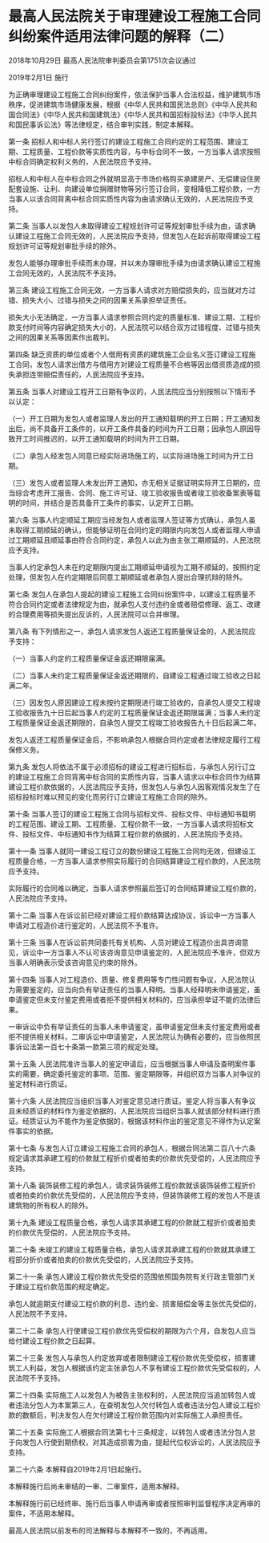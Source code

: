 # 最高人民法院关于审理建设工程施工合同纠纷案件适用法律问题的解释（二）

2018年10月29日 最高人民法院审判委员会第1751次会议通过

2019年2月1日 施行



为正确审理建设工程施工合同纠纷案件，依法保护当事人合法权益，维护建筑市场秩序，促进建筑市场健康发展，根据《中华人民共和国民法总则》《中华人民共和国合同法》《中华人民共和国建筑法》《中华人民共和国招标投标法》《中华人民共和国民事诉讼法》等法律规定，结合审判实践，制定本解释。

第一条 招标人和中标人另行签订的建设工程施工合同约定的工程范围、建设工期、工程质量、工程价款等实质性内容，与中标合同不一致，一方当事人请求按照中标合同确定权利义务的，人民法院应予支持。

招标人和中标人在中标合同之外就明显高于市场价格购买承建房产、无偿建设住房配套设施、让利、向建设单位捐赠财物等另行签订合同，变相降低工程价款，一方当事人以该合同背离中标合同实质性内容为由请求确认无效的，人民法院应予支持。

第二条 当事人以发包人未取得建设工程规划许可证等规划审批手续为由，请求确认建设工程施工合同无效的，人民法院应予支持，但发包人在起诉前取得建设工程规划许可证等规划审批手续的除外。

发包人能够办理审批手续而未办理，并以未办理审批手续为由请求确认建设工程施工合同无效的，人民法院不予支持。

第三条 建设工程施工合同无效，一方当事人请求对方赔偿损失的，应当就对方过错、损失大小、过错与损失之间的因果关系承担举证责任。

损失大小无法确定，一方当事人请求参照合同约定的质量标准、建设工期、工程价款支付时间等内容确定损失大小的，人民法院可以结合双方过错程度、过错与损失之间的因果关系等因素作出裁判。

第四条 缺乏资质的单位或者个人借用有资质的建筑施工企业名义签订建设工程施工合同，发包人请求出借方与借用方对建设工程质量不合格等因出借资质造成的损失承担连带赔偿责任的，人民法院应予支持。

第五条 当事人对建设工程开工日期有争议的，人民法院应当分别按照以下情形予以认定：

（一）开工日期为发包人或者监理人发出的开工通知载明的开工日期；开工通知发出后，尚不具备开工条件的，以开工条件具备的时间为开工日期；因承包人原因导致开工时间推迟的，以开工通知载明的时间为开工日期。

（二）承包人经发包人同意已经实际进场施工的，以实际进场施工时间为开工日期。

（三）发包人或者监理人未发出开工通知，亦无相关证据证明实际开工日期的，应当综合考虑开工报告、合同、施工许可证、竣工验收报告或者竣工验收备案表等载明的时间，并结合是否具备开工条件的事实，认定开工日期。

第六条 当事人约定顺延工期应当经发包人或者监理人签证等方式确认，承包人虽未取得工期顺延的确认，但能够证明在合同约定的期限内向发包人或者监理人申请过工期顺延且顺延事由符合合同约定，承包人以此为由主张工期顺延的，人民法院应予支持。

当事人约定承包人未在约定期限内提出工期顺延申请视为工期不顺延的，按照约定处理，但发包人在约定期限后同意工期顺延或者承包人提出合理抗辩的除外。

第七条 发包人在承包人提起的建设工程施工合同纠纷案件中，以建设工程质量不符合合同约定或者法律规定为由，就承包人支付违约金或者赔偿修理、返工、改建的合理费用等损失提出反诉的，人民法院可以合并审理。

第八条 有下列情形之一，承包人请求发包人返还工程质量保证金的，人民法院应予支持：

（一）当事人约定的工程质量保证金返还期限届满。

（二）当事人未约定工程质量保证金返还期限的，自建设工程通过竣工验收之日起满二年。

（三）因发包人原因建设工程未按约定期限进行竣工验收的，自承包人提交工程竣工验收报告九十日后起当事人约定的工程质量保证金返还期限届满；当事人未约定工程质量保证金返还期限的，自承包人提交工程竣工验收报告九十日后起满二年。

发包人返还工程质量保证金后，不影响承包人根据合同约定或者法律规定履行工程保修义务。

第九条 发包人将依法不属于必须招标的建设工程进行招标后，与承包人另行订立的建设工程施工合同背离中标合同的实质性内容，当事人请求以中标合同作为结算建设工程价款依据的，人民法院应予支持，但发包人与承包人因客观情况发生了在招标投标时难以预见的变化而另行订立建设工程施工合同的除外。

第十条 当事人签订的建设工程施工合同与招标文件、投标文件、中标通知书载明的工程范围、建设工期、工程质量、工程价款不一致，一方当事人请求将招标文件、投标文件、中标通知书作为结算工程价款的依据的，人民法院应予支持。

第十一条 当事人就同一建设工程订立的数份建设工程施工合同均无效，但建设工程质量合格，一方当事人请求参照实际履行的合同结算建设工程价款的，人民法院应予支持。

实际履行的合同难以确定，当事人请求参照最后签订的合同结算建设工程价款的，人民法院应予支持。

第十二条 当事人在诉讼前已经对建设工程价款结算达成协议，诉讼中一方当事人申请对工程造价进行鉴定的，人民法院不予准许。

第十三条 当事人在诉讼前共同委托有关机构、人员对建设工程造价出具咨询意见，诉讼中一方当事人不认可该咨询意见申请鉴定的，人民法院应予准许，但双方当事人明确表示受该咨询意见约束的除外。

第十四条 当事人对工程造价、质量、修复费用等专门性问题有争议，人民法院认为需要鉴定的，应当向负有举证责任的当事人释明。当事人经释明未申请鉴定，虽申请鉴定但未支付鉴定费用或者拒不提供相关材料的，应当承担举证不能的法律后果。

一审诉讼中负有举证责任的当事人未申请鉴定，虽申请鉴定但未支付鉴定费用或者拒不提供相关材料，二审诉讼中申请鉴定，人民法院认为确有必要的，应当依照民事诉讼法第一百七十条第一款第三项的规定处理。

第十五条 人民法院准许当事人的鉴定申请后，应当根据当事人申请及查明案件事实的需要，确定委托鉴定的事项、范围、鉴定期限等，并组织双方当事人对争议的鉴定材料进行质证。

第十六条 人民法院应当组织当事人对鉴定意见进行质证。鉴定人将当事人有争议且未经质证的材料作为鉴定依据的，人民法院应当组织当事人就该部分材料进行质证。经质证认为不能作为鉴定依据的，根据该材料作出的鉴定意见不得作为认定案件事实的依据。

第十七条 与发包人订立建设工程施工合同的承包人，根据合同法第二百八十六条规定请求其承建工程的价款就工程折价或者拍卖的价款优先受偿的，人民法院应予支持。

第十八条 装饰装修工程的承包人，请求装饰装修工程价款就该装饰装修工程折价或者拍卖的价款优先受偿的，人民法院应予支持，但装饰装修工程的发包人不是该建筑物的所有权人的除外。

第十九条 建设工程质量合格，承包人请求其承建工程的价款就工程折价或者拍卖的价款优先受偿的，人民法院应予支持。

第二十条 未竣工的建设工程质量合格，承包人请求其承建工程的价款就其承建工程部分折价或者拍卖的价款优先受偿的，人民法院应予支持。

第二十一条 承包人建设工程价款优先受偿的范围依照国务院有关行政主管部门关于建设工程价款范围的规定确定。

承包人就逾期支付建设工程价款的利息、违约金、损害赔偿金等主张优先受偿的，人民法院不予支持。

第二十二条 承包人行使建设工程价款优先受偿权的期限为六个月，自发包人应当给付建设工程价款之日起算。

第二十三条 发包人与承包人约定放弃或者限制建设工程价款优先受偿权，损害建筑工人利益，发包人根据该约定主张承包人不享有建设工程价款优先受偿权的，人民法院不予支持。

第二十四条 实际施工人以发包人为被告主张权利的，人民法院应当追加转包人或者违法分包人为本案第三人，在查明发包人欠付转包人或者违法分包人建设工程价款的数额后，判决发包人在欠付建设工程价款范围内对实际施工人承担责任。

第二十五条 实际施工人根据合同法第七十三条规定，以转包人或者违法分包人怠于向发包人行使到期债权，对其造成损害为由，提起代位权诉讼的，人民法院应予支持。

第二十六条 本解释自2019年2月1日起施行。

本解释施行后尚未审结的一审、二审案件，适用本解释。

本解释施行前已经终审、施行后当事人申请再审或者按照审判监督程序决定再审的案件，不适用本解释。

最高人民法院以前发布的司法解释与本解释不一致的，不再适用。